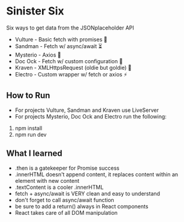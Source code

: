 # Sinister Six

Six ways to get data from the JSONplaceholder API

- Vulture - Basic fetch with promises 🦤
- Sandman - Fetch w/ async/await ⏳
- Mysterio - Axios 🔮
- Doc Ock - Fetch w/ custom configuration 🐙
- Kraven - XMLHttpsRequest (oldie but goldie) 🐆
- Electro - Custom wrapper w/ fetch or axios ⚡

## How to Run

- For projects Vulture, Sandman and Kraven use LiveServer
- For projects Mysterio, Doc Ock and Electro run the following:

1. npm install
2. npm run dev

## What I learned

- .then is a gatekeeper for Promise success
- .innerHTML doesn't append content, it replaces content within an element with new content
- .textContent is a cooler .innerHTML
- fetch + async/await is VERY clean and easy to understand
- don't forget to call async/await function
- be sure to add a return() always in React components
- React takes care of all DOM manipulation
